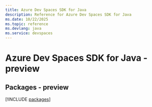 ```yaml
---
title: Azure Dev Spaces SDK for Java
description: Reference for Azure Dev Spaces SDK for Java
ms.date: 10/22/2025
ms.topic: reference
ms.devlang: java
ms.service: devspaces
---
```

# Azure Dev Spaces SDK for Java - preview
## Packages - preview
[!INCLUDE [packages](dev-spaces-index.md)]